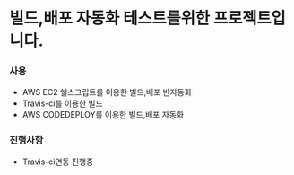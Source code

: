 # 빌드,배포 자동화 테스트를위한 프로젝트입니다.

### 사용
- AWS EC2 쉘스크립트를 이용한 빌드,배포 반자동화
- Travis-ci를 이용한 빌드
- AWS CODEDEPLOY를 이용한 빌드,배포 자동화


### 진행사항

- Travis-ci연동 진행중
